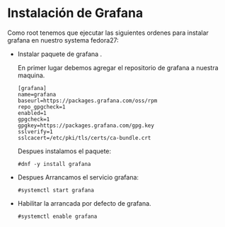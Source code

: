 # Instalación de Grafana

Como root tenemos que ejecutar las siguientes ordenes para instalar grafana
en nuestro systema fedora27:

* Instalar paquete de  grafana .

	En primer lugar debemos agregar el repositorio de grafana a nuestra maquina.
	```
	[grafana]
	name=grafana
	baseurl=https://packages.grafana.com/oss/rpm
	repo_gpgcheck=1
	enabled=1
	gpgcheck=1
	gpgkey=https://packages.grafana.com/gpg.key
	sslverify=1
	sslcacert=/etc/pki/tls/certs/ca-bundle.crt
	```
	Despues instalamos el paquete:
	```
	#dnf -y install grafana
	```
* Despues Arrancamos el servicio grafana:
	```
	#systemctl start grafana
	```
* Habilitar la arrancada por defecto de grafana.
	```
	#systemctl enable grafana
	```
